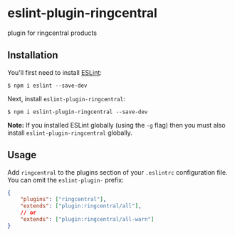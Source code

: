 # eslint-plugin-ringcentral

plugin for ringcentral products

## Installation

You'll first need to install [ESLint](http://eslint.org):

```
$ npm i eslint --save-dev
```

Next, install `eslint-plugin-ringcentral`:

```
$ npm i eslint-plugin-ringcentral --save-dev
```

**Note:** If you installed ESLint globally (using the `-g` flag) then you must also install `eslint-plugin-ringcentral` globally.

## Usage

Add `ringcentral` to the plugins section of your `.eslintrc` configuration file. You can omit the `eslint-plugin-` prefix:

```json
{
    "plugins": ["ringcentral"],
    "extends": ["plugin:ringcentral/all"],
    // or
    "extends": ["plugin:ringcentral/all-warn"]
}
```





